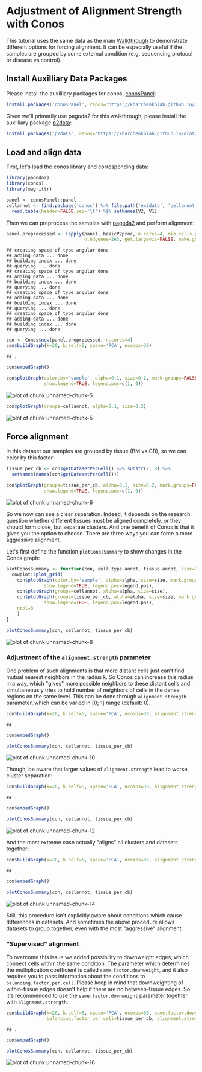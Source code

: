 # Adjustment of Alignment Strength with Conos

This tutorial uses the same data as the main [Walkthrough](https://github.com/kharchenkolab/conos/blob/master/vignettes/walkthrough.md) to demonstrate different options 
for forcing alignment. It can be especially useful if the samples are grouped by some external 
condition (e.g. sequencing protocol or disease vs control).

## Install Auxilliary Data Packages

Please install the auxilliary packages for conos, [conosPanel](https://github.com/kharchenkolab/conosPanel):


```r
install.packages('conosPanel', repos='https://kharchenkolab.github.io/drat/', type='source')
```

Given we'll primarily use pagoda2 for this walkthrough, please install the auxilliary package [p2data](https://github.com/kharchenkolab/p2data):


```r
install.packages('p2data', repos='https://kharchenkolab.github.io/drat/', type='source')
```

## Load and align data

First, let's load the conos library and corresponding data:


```r
library(pagoda2)
library(conos)
library(magrittr)

panel <- conosPanel::panel
cellannot <- find.package('conos') %>% file.path('extdata', 'cellannot.txt') %>%
  read.table(header=FALSE,sep='\t') %$% setNames(V2, V1)
```

Then we can preprocess the samples with [pagoda2](https://github.com/kharchenkolab/pagoda2) and perform alignment:


```r
panel.preprocessed <- lapply(panel, basicP2proc, n.cores=4, min.cells.per.gene=0, 
                             n.odgenes=2e3, get.largevis=FALSE, make.geneknn=FALSE)
```

```
## creating space of type angular done
## adding data ... done
## building index ... done
## querying ... done
## creating space of type angular done
## adding data ... done
## building index ... done
## querying ... done
## creating space of type angular done
## adding data ... done
## building index ... done
## querying ... done
## creating space of type angular done
## adding data ... done
## building index ... done
## querying ... done
```


```r
con <- Conos$new(panel.preprocessed, n.cores=4)
con$buildGraph(k=20, k.self=5, space='PCA', ncomps=30)
```

```
## .
```

```r
con$embedGraph()

con$plotGraph(color.by='sample', alpha=0.1, size=0.2, mark.groups=FALSE, 
              show.legend=TRUE, legend.pos=c(1, 0))
```

![plot of chunk unnamed-chunk-5](figure_adjust_alignment_strength/unnamed-chunk-5-1.png)

```r
con$plotGraph(groups=cellannot, alpha=0.1, size=0.2)
```

![plot of chunk unnamed-chunk-5](figure_adjust_alignment_strength/unnamed-chunk-5-2.png)

## Force alignment

In this dataset our samples are grouped by tissue (BM vs CB), so we can color by this factor:


```r
tissue_per_cb <- con$getDatasetPerCell() %>% substr(7, 8) %>% 
  setNames(names(con$getDatasetPerCell()))

con$plotGraph(groups=tissue_per_cb, alpha=0.1, size=0.2, mark.groups=FALSE, 
              show.legend=TRUE, legend.pos=c(1, 0))
```

![plot of chunk unnamed-chunk-6](figure_adjust_alignment_strength/unnamed-chunk-6-1.png)

So we now can see a clear separation. Indeed, it depends on the research question whether different 
tissues must be aligned completely, or they should form close, but separate clusters. And
one benefit of Conos is that it gives you the option to choose. There are three ways you can 
force a more aggressive alignment.

Let's first define the function `plotConosSummary` to show changes in the Conos graph:


```r
plotConosSummary <- function(con, cell.type.annot, tissue.annot, size=0.2, alpha=0.1, legend.pos=c(1, 0)) {
  cowplot::plot_grid(
    con$plotGraph(color.by='sample', alpha=alpha, size=size, mark.groups=FALSE, 
              show.legend=TRUE, legend.pos=legend.pos),
    con$plotGraph(groups=cellannot, alpha=alpha, size=size),
    con$plotGraph(groups=tissue_per_cb, alpha=alpha, size=size, mark.groups=FALSE, 
              show.legend=TRUE, legend.pos=legend.pos),
    ncol=3
    )
}
```


```r
plotConosSummary(con, cellannot, tissue_per_cb)
```

![plot of chunk unnamed-chunk-8](figure_adjust_alignment_strength/unnamed-chunk-8-1.png)


### Adjustment of the `alignment.strength` parameter

One problem of such alignments is that more distant cells just can't find mutual nearest 
neighbors in the radius `k`. So Conos can increase this radius in a way, which "gives" more
possible neighbors to these distant cells and simultaneously tries to hold number of neighbors of cells in 
the dense regions on the same level. This can be done through `alignment.strength` parameter,
which can be varied in [0; 1] range (default: 0).


```r
con$buildGraph(k=20, k.self=5, space='PCA', ncomps=30, alignment.strength=0.3)
```

```
## .
```

```r
con$embedGraph()
```



```r
plotConosSummary(con, cellannot, tissue_per_cb)
```

![plot of chunk unnamed-chunk-10](figure_adjust_alignment_strength/unnamed-chunk-10-1.png)

Though, be aware that larger values of `alignment.strength` lead to worse cluster separation:


```r
con$buildGraph(k=20, k.self=5, space='PCA', ncomps=30, alignment.strength=0.6)
```

```
## .
```

```r
con$embedGraph()
```



```r
plotConosSummary(con, cellannot, tissue_per_cb)
```

![plot of chunk unnamed-chunk-12](figure_adjust_alignment_strength/unnamed-chunk-12-1.png)

And the most extreme case actually "aligns" all clusters and datasets together:


```r
con$buildGraph(k=20, k.self=5, space='PCA', ncomps=30, alignment.strength=1.0)
```

```
## .
```

```r
con$embedGraph()
```


```r
plotConosSummary(con, cellannot, tissue_per_cb)
```

![plot of chunk unnamed-chunk-14](figure_adjust_alignment_strength/unnamed-chunk-14-1.png)

Still, this procedure isn't explicitly aware about conditions which cause differences in datasets.
And sometimes the above procedure allows datasets to group together, even with the most "aggressive" alignment.

### "Supervised" alignment

To overcome this issue we added possibility to downweight edges, which connect cells within
the same condition. The parameter which determines the multiplication coefficient is called
`same.factor.downweight`, and it also requires you to pass information about the conditions
to `balancing.factor.per.cell`. Please keep in mind that downweighting of within-tissue
edges doesn't help if there are no between-tissue edges. So it's recommended to use the
`same.factor.downweight` parameter together with `alignment.strength`.


```r
con$buildGraph(k=20, k.self=5, space='PCA', ncomps=30, same.factor.downweight=0.1, 
               balancing.factor.per.cell=tissue_per_cb, alignment.strength=0.3)
```

```
## .
```

```r
con$embedGraph()
```


```r
plotConosSummary(con, cellannot, tissue_per_cb)
```

![plot of chunk unnamed-chunk-16](figure_adjust_alignment_strength/unnamed-chunk-16-1.png)
